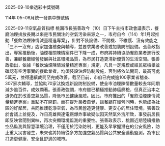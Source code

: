 
2025-09-10樂透彩中獎號碼

                                
114年 05~06月統一發票中獎號碼
                             
2025-09-11空氣品質指標
                              桃園市長張善政今（10）日下午主持市政會議表示，餐廳油煙排放長期以來是市民關注的空氣污染來源之一，市府自今（114）年1月起推動「餐飲油煙陳情減量精進專案」，針對不裝設備、不開機、不維護、沒有效能之「三不一沒有」店家加強稽查與輔導，並要求業者改善或加裝防制設備。張善政指出，專案推動後，油煙相關陳情案件已下降一成，市府將持續協助餐飲業者進行改善，兼顧餐廳經營發展與社區環境品質，為市民打造更清新優質的生活空間。張善政指出，依據「餐飲油煙陳情減量精進專案」規定，凡具一定規模或經民眾檢舉並確認有空污事實的餐飲業者，均須裝設油煙防制設施，否則將依法開罰，最高可處5萬元，並得連續裁罰至完成改善。截至目前，市府已完成逾100家業者稽查、307家次輔導，並協助70家汰換或新設防制設備，使全市油煙陳情數量較去年同期減少逾百件，成效顯著。張善政強調，市府雖已積極推動肺癌篩檢，但真正治本之道仍在於改善空氣品質，降低市民健康風險。因此，市府推出的「餐飲油煙陳情減量精進專案」重點不在開罰，而在提升業者自覺，讓餐廳在經營同時，也能成為社區的好鄰居，共同維護乾淨空氣，為市民營造更健康、更安心的居住環境。張善政於會議上並提及，昨日高雄興達電廠爆炸事故疑似因天然氣外洩所致，事發前居民即反映曾聞到異味，再次突顯環境監測的重要性。張善政表示，桃園近期陸續推動空品監測與智慧環境治理，不僅用於污染防制，更能及早掌握潛在的公安風險，防止重大災害發生，未來也將持續從多方加強空氣品質與公共安全連動監測，為市民打造更健康、安全且舒適的城市。